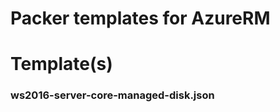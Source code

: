 Packer templates for AzureRM
============================


Template(s)
===========

### ws2016-server-core-managed-disk.json

